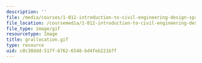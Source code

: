 ```yaml
---
description: ''
file: /media/courses/1-012-introduction-to-civil-engineering-design-spring-2002/c0c38ddd517f67626548bd4feb221b7f_grallocation.gif
file_location: /coursemedia/1-012-introduction-to-civil-engineering-design-spring-2002/c0c38ddd517f67626548bd4feb221b7f_grallocation.gif
file_type: image/gif
resourcetype: Image
title: grallocation.gif
type: resource
uid: c0c38ddd-517f-6762-6548-bd4feb221b7f
---
```

